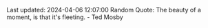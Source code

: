 Last updated: 2024-04-06 12:07:00
Random Quote: The beauty of a moment, is that it's fleeting. - Ted Mosby